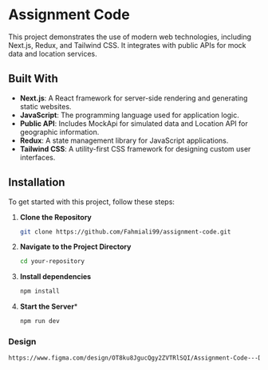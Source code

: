 
# Assignment Code

This project demonstrates the use of modern web technologies, including Next.js, Redux, and Tailwind CSS. It integrates with public APIs for mock data and location services.

## Built With

- **Next.js**: A React framework for server-side rendering and generating static websites.
- **JavaScript**: The programming language used for application logic.
- **Public API**: Includes MockApi for simulated data and Location API for geographic information.
- **Redux**: A state management library for JavaScript applications.
- **Tailwind CSS**: A utility-first CSS framework for designing custom user interfaces.

## Installation

To get started with this project, follow these steps:

1. **Clone the Repository**

   ```bash
   git clone https://github.com/Fahmiali99/assignment-code.git

2. **Navigate to the Project Directory**

   ```bash
   cd your-repository
   
3. **Install dependencies**

   ```bash
   npm install

4. **Start the Server***

   ```bash
   npm run dev

### Design 

```bash
https://www.figma.com/design/OT8ku8JgucQgy2ZVTRlSQI/Assignment-Code---Design?node-id=0-1&t=7THRvZndXkHHMLmw-1
